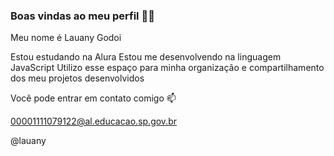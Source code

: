 ### Boas vindas ao meu perfil 💙💙

Meu nome é Lauany Godoi

Estou estudando na Alura
Estou me desenvolvendo na linguagem JavaScript
Utilizo esse espaço para minha organização e compartilhamento dos meu projetos desenvolvidos

Você pode entrar em contato comigo 📫

00001111079122@al.educacao.sp.gov.br

@lauany
